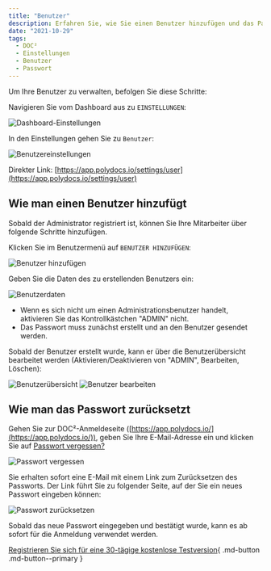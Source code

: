 ```yaml
---
title: "Benutzer"
description: Erfahren Sie, wie Sie einen Benutzer hinzufügen und das Passwort zurücksetzen. Benutzer können in den Benutzereinstellungen verwaltet werden. Hier finden Sie alle Optionen.
date: "2021-10-29"
tags:
  - DOC²
  - Einstellungen
  - Benutzer
  - Passwort
---
```


Um Ihre Benutzer zu verwalten, befolgen Sie diese Schritte:

Navigieren Sie vom Dashboard aus zu `EINSTELLUNGEN`:

![Dashboard-Einstellungen](/_images/doc2/DOC2_Dashboard_Settings.png "Dashboard-Einstellungen")

In den Einstellungen gehen Sie zu `Benutzer`:

![Benutzereinstellungen](/_images/doc2/DOC2_settings_users.png "Benutzereinstellungen")

Direkter Link: [https://app.polydocs.io/settings/user](https://app.polydocs.io/settings/user)

## Wie man einen Benutzer hinzufügt

Sobald der Administrator registriert ist, können Sie Ihre Mitarbeiter über folgende Schritte hinzufügen.

Klicken Sie im Benutzermenü auf `BENUTZER HINZUFÜGEN`:

![Benutzer hinzufügen](/_images/doc2/DOC2_settings_add-user.png "Benutzer hinzufügen")

Geben Sie die Daten des zu erstellenden Benutzers ein:

![Benutzerdaten](/_images/doc2/Users_4.png "Benutzerdaten")

- Wenn es sich nicht um einen Administrationsbenutzer handelt, aktivieren Sie das Kontrollkästchen "ADMIN" nicht.
- Das Passwort muss zunächst erstellt und an den Benutzer gesendet werden.

Sobald der Benutzer erstellt wurde, kann er über die Benutzerübersicht bearbeitet werden (Aktivieren/Deaktivieren von "ADMIN", Bearbeiten, Löschen):

![Benutzerübersicht](/_images/doc2/Users_5.1.png "Benutzerübersicht")
![Benutzer bearbeiten](/_images/doc2/Users_5.2.png "Benutzer bearbeiten")

## Wie man das Passwort zurücksetzt

Gehen Sie zur DOC²-Anmeldeseite ([https://app.polydocs.io/](https://app.polydocs.io/)), geben Sie Ihre E-Mail-Adresse ein und klicken Sie auf <ins>Passwort vergessen?</ins>

![Passwort vergessen](/_images/doc2/Users_6.png "Passwort vergessen")

Sie erhalten sofort eine E-Mail mit einem Link zum Zurücksetzen des Passworts. Der Link führt Sie zu folgender Seite, auf der Sie ein neues Passwort eingeben können:

![Passwort zurücksetzen](/_images/doc2/Users_7.png "Passwort zurücksetzen")

Sobald das neue Passwort eingegeben und bestätigt wurde, kann es ab sofort für die Anmeldung verwendet werden.

[Registrieren Sie sich für eine 30-tägige kostenlose Testversion](https://polydocs.io/free-trail/){ .md-button .md-button--primary }